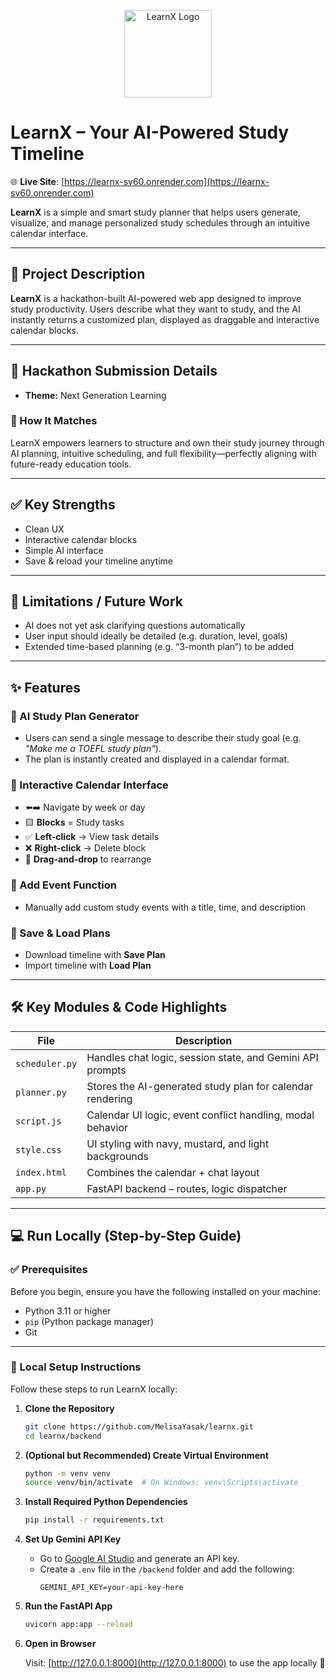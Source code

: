 <p align="center">
  <img src="https://github.com/user-attachments/assets/77e3ac5f-1439-4ed9-8604-45c79eafaf0e" width="140" alt="LearnX Logo"/>
</p>

# LearnX – Your AI-Powered Study Timeline

🌐 **Live Site**: [https://learnx-sv60.onrender.com](https://learnx-sv60.onrender.com)

**LearnX** is a simple and smart study planner that helps users generate, visualize, and manage personalized study schedules through an intuitive calendar interface.

---

## 🚀 Project Description

**LearnX** is a hackathon-built AI-powered web app designed to improve study productivity. Users describe what they want to study, and the AI instantly returns a customized plan, displayed as draggable and interactive calendar blocks.

---

## 🎯 Hackathon Submission Details

- **Theme:** Next Generation Learning

### 🔗 How It Matches
LearnX empowers learners to structure and own their study journey through AI planning, intuitive scheduling, and full flexibility—perfectly aligning with future-ready education tools.

---

## ✅ Key Strengths

- Clean UX  
- Interactive calendar blocks  
- Simple AI interface  
- Save & reload your timeline anytime  

---

## 🚧 Limitations / Future Work

- AI does not yet ask clarifying questions automatically  
- User input should ideally be detailed (e.g. duration, level, goals)  
- Extended time-based planning (e.g. “3-month plan”) to be added  

---

## ✨ Features

### 🧠 AI Study Plan Generator
- Users can send a single message to describe their study goal (e.g. _"Make me a TOEFL study plan"_).
- The plan is instantly created and displayed in a calendar format.

### 📅 Interactive Calendar Interface
- ⬅️➡️ Navigate by week or day
- 🟨 **Blocks** = Study tasks
- ✅ **Left-click** → View task details  
- ❌ **Right-click** → Delete block  
- 🔄 **Drag-and-drop** to rearrange  

### 📝 Add Event Function
- Manually add custom study events with a title, time, and description

### 💾 Save & Load Plans
- Download timeline with **Save Plan**
- Import timeline with **Load Plan**

---

## 🛠️ Key Modules & Code Highlights

| File              | Description |
|-------------------|-------------|
| `scheduler.py`    | Handles chat logic, session state, and Gemini API prompts |
| `planner.py`      | Stores the AI-generated study plan for calendar rendering |
| `script.js`       | Calendar UI logic, event conflict handling, modal behavior |
| `style.css`       | UI styling with navy, mustard, and light backgrounds |
| `index.html`      | Combines the calendar + chat layout |
| `app.py`          | FastAPI backend – routes, logic dispatcher |

---

## 💻 Run Locally (Step-by-Step Guide)

### ✅ Prerequisites

Before you begin, ensure you have the following installed on your machine:

- Python 3.11 or higher
- `pip` (Python package manager)
- Git

---

### 🧭 Local Setup Instructions

Follow these steps to run LearnX locally:

1. **Clone the Repository**
   ```bash
   git clone https://github.com/MelisaYasak/learnx.git
   cd learnx/backend
   ```

2. **(Optional but Recommended) Create Virtual Environment**
   ```bash
   python -m venv venv
   source venv/bin/activate  # On Windows: venv\Scripts\activate
   ```

3. **Install Required Python Dependencies**
   ```bash
   pip install -r requirements.txt
   ```

4. **Set Up Gemini API Key**

   - Go to [Google AI Studio](https://makersuite.google.com/app/apikey) and generate an API key.
   - Create a `.env` file in the `/backend` folder and add the following:
     ```env
     GEMINI_API_KEY=your-api-key-here
     ```

5. **Run the FastAPI App**
   ```bash
   uvicorn app:app --reload
   ```

6. **Open in Browser**

   Visit: [http://127.0.0.1:8000](http://127.0.0.1:8000) to use the app locally 🎉
   
